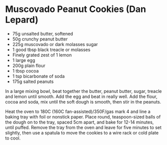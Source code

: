 # Muscovado Peanut Cookies (Dan Lepard)

* 75g unsalted butter, softened
* 50g crunchy peanut butter
* 225g muscovado or dark molasses sugar
* 1 good tbsp black treacle or molasses
* Finely grated zest of 1 lemon
* 1 large egg
* 200g plain flour
* 1 tbsp cocoa
* 1 tsp bicarbonate of soda
* 175g salted peanuts

In a large mixing bowl, beat together the butter, peanut butter, sugar, treacle and lemon until smooth. Add the egg and beat in really well. Add the flour, cocoa and soda, mix until the soft dough is smooth, then stir in the peanuts.

Heat the oven to 180C (160C fan-assisted)/350F/gas mark 4 and line a baking tray with foil or nonstick paper. Place round, teaspoon-sized balls of the dough on to the tray, spaced 5cm apart, and bake for 12-14 minutes, until puffed. Remove the tray from the oven and leave for five minutes to set slightly, then use a spatula to move the cookies to a wire rack or cold plate to cool.
